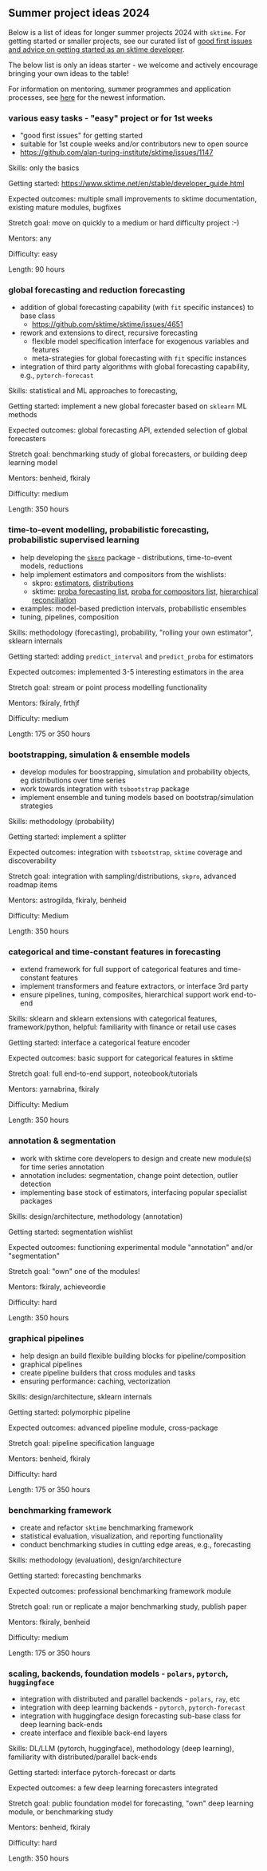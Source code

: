 
## Summer project ideas 2024

Below is a list of ideas for longer summer projects 2024 with `sktime`.
For getting started or smaller projects, see our curated list of [good first issues and advice on getting started as an sktime developer](https://github.com/sktime/sktime/issues/1147).

The below list is only an ideas starter - we welcome and actively encourage bringing your own ideas to the table!

For information on mentoring, summer programmes and application processes, see [here](https://github.com/sktime/mentoring) for the newest information.


### various easy tasks - "easy" project or for 1st weeks

* "good first issues" for getting started
* suitable for 1st couple weeks and/or contributors new to open source
* https://github.com/alan-turing-institute/sktime/issues/1147

Skills: only the basics

Getting started: https://www.sktime.net/en/stable/developer_guide.html

Expected outcomes: multiple small improvements to sktime documentation, existing mature modules, bugfixes

Stretch goal: move on quickly to a medium or hard difficulty project :-)

Mentors: any

Difficulty: easy

Length: 90 hours


### global forecasting and reduction forecasting

* addition of global forecasting capability (with `fit` specific instances) to base class
    * https://github.com/sktime/sktime/issues/4651
* rework and extensions to direct, recursive forecasting
    * flexible model specification interface for exogenous variables and features
    * meta-strategies for global forecasting with `fit` specific instances
* integration of third party algorithms with global forecasting capability, e.g., `pytorch-forecast`

Skills: statistical and ML approaches to forecasting, 

Getting started: implement a new global forecaster based on `sklearn` ML methods

Expected outcomes: global forecasting API, extended selection of global forecasters

Stretch goal: benchmarking study of global forecasters, or building deep learning model

Mentors: benheid, fkiraly

Difficulty: medium

Length: 350 hours


### time-to-event modelling, probabilistic forecasting, probabilistic supervised learning

* help developing the [`skpro`](https://github.com/sktime/skpro/issues) package - distributions, time-to-event models, reductions
* help implement estimators and compositors from the wishlists:
   * skpro: [estimators](https://github.com/sktime/skpro/issues/7), [distributions](https://github.com/sktime/skpro/issues/22)
   * sktime: [proba forecasting list](https://github.com/sktime/sktime/issues/1742), [proba for compositors list](https://github.com/sktime/sktime/issues/2088), [hierarchical reconciliation](https://github.com/sktime/sktime/issues/2157)
* examples: model-based prediction intervals, probabilistic ensembles
* tuning, pipelines, composition

Skills: methodology (forecasting), probability, "rolling your own estimator", sklearn internals

Getting started: adding `predict_interval` and `predict_proba` for estimators

Expected outcomes: implemented 3-5 interesting estimators in the area

Stretch goal: stream or point process modelling functionality

Mentors: fkiraly, frthjf

Difficulty: medium

Length: 175 or 350 hours


### bootstrapping, simulation & ensemble models

* develop modules for boostrapping, simulation and probability objects, eg distributions over time series
* work towards integration with `tsbootstrap` package
* implement ensemble and tuning models based on bootstrap/simulation strategies

Skills: methodology (probability)

Getting started: implement a splitter

Expected outcomes: integration with `tsbootstrap`, `sktime` coverage and discoverability

Stretch goal: integration with sampling/distributions, `skpro`, advanced roadmap items

Mentors: astrogilda, fkiraly, benheid

Difficulty: Medium

Length: 350 hours


### categorical and time-constant features in forecasting

* extend framework for full support of categorical features and time-constant features
* implement transformers and feature extractors, or interface 3rd party
* ensure pipelines, tuning, composites, hierarchical support work end-to-end

Skills: sklearn and sklearn extensions with categorical features, framework/python, helpful: familiarity with finance or retail use cases

Getting started: interface a categorical feature encoder

Expected outcomes: basic support for categorical features in sktime

Stretch goal: full end-to-end support, noteobook/tutorials

Mentors: yarnabrina, fkiraly

Difficulty: Medium

Length: 350 hours


### annotation & segmentation

* work with sktime core developers to design and create new module(s) for time series annotation
* annotation includes: segmentation, change point detection, outlier detection
* implementing base stock of estimators, interfacing popular specialist packages

Skills: design/architecture, methodology (annotation)

Getting started: segmentation wishlist

Expected outcomes: functioning experimental module "annotation" and/or "segmentation"

Stretch goal: "own" one of the modules!

Mentors: fkiraly, achieveordie

Difficulty: hard

Length: 350 hours


### graphical pipelines

* help design an build flexible building blocks for pipeline/composition
* graphical pipelines
* create pipeline builders that cross modules and tasks
* ensuring performance: caching, vectorization

Skills: design/architecture, sklearn internals

Getting started: polymorphic pipeline

Expected outcomes: advanced pipeline module, cross-package

Stretch goal: pipeline specification language

Mentors: benheid, fkiraly

Difficulty: hard

Length: 175 or 350 hours


### benchmarking framework

* create and refactor `sktime` benchmarking framework
* statistical evaluation, visualization, and reporting functionality
* conduct benchmarking studies in cutting edge areas, e.g., forecasting

Skills: methodology (evaluation), design/architecture

Getting started: forecasting benchmarks

Expected outcomes: professional benchmarking framework module

Stretch goal: run or replicate a major benchmarking study, publish paper

Mentors: fkiraly, benheid

Difficulty: medium

Length: 175 or 350 hours


### scaling, backends, foundation models - `polars`, `pytorch`, `huggingface`

* integration with distributed and parallel backends - `polars`, `ray`, etc
* integration with deep learning backends - `pytorch`, `pytorch-forecast`
* integration with huggingface
  design forecasting sub-base class for deep learning back-ends
* create interface and flexible back-end layers

Skills: DL/LLM (pytorch, huggingface), methodology (deep learning), familiarity with distributed/parallel back-ends

Getting started: interface pytorch-forecast or darts

Expected outcomes: a few deep learning forecasters integrated

Stretch goal: public foundation model for forecasting, "own" deep learning module, or benchmarking study

Mentors: benheid, fkiraly

Difficulty: hard

Length: 350 hours
